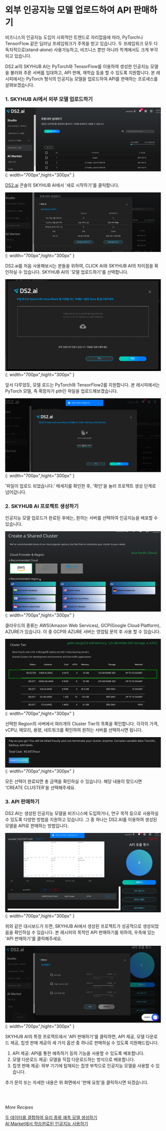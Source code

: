 # **외부 인공지능 모델 업로드하여 API 판매하기**  

비즈니스의 인공지능 도입이 사회적인 트렌드로 자리잡음에 따라, PyTorch나 TensorFlow 같은 딥러닝 프레임워크가 주목을 받고 있습니다. 두 프레임워크 모두 다 독자적으로(stand-alone) 사용가능하고, 비즈니스 뿐만 아니라 학계에서도 크게 부각되고 있습니다.  

DS2.ai의 SKYHUB AI는 PyTorch와 TensorFlow를 이용하여 생성한 인공지능 모델을 불러와 추론 서버를 임대하고, API 판매, 재학습 등을 할 수 있도록 지원합니다. 본 레시피에서는 PyTorch 형식의 인공지능 모델을 업로드하여 API를 판매하는 프로세스를 살펴보겠습니다.  

### **1. SKYHUB AI에서 외부 모델 업로드하기**

![이미지이름](./image/recipes/api1.png){: width="700px",hight="300px" }     

[DS2.ai](http://ds2.ai) 콘솔의 SKYHUB AI에서 '새로 시작하기'를 클릭합니다.

![이미지이름](./image/recipes/api2.png){: width="700px",hight="300px" }     

DS2.ai를 처음 사용해보시는 분들을 위하여, CLICK AI와 SKYHUB AI의 차이점을 확인하실 수 있습니다. SKYHUB AI의 '모델 업로드하기'를 선택합니다.  

![이미지이름](./image/recipes/api3.png){: width="700px",hight="300px" }     

앞서 다루었듯, 모델 로드는 PyTorch와 TensorFlow2를 지원합니다. 본 레시피에서는 PyTorch 모델, 즉 확장자가 pth인 파일을 업로드해보겠습니다.  

![이미지이름](./image/recipes/api4.png){: width="700px",hight="300px" }     

'파일이 업로드 되었습니다.' 메세지를 확인한 후, '확인'을 눌러 프로젝트 생성 단계로 넘어갑니다.  

### **2. SKYHUB AI 프로젝트 생성하기**

인공지능 모델 업로드가 완료된 후에는, 원하는 서버를 선택하여 인공지능을 배포할 수 있습니다.  

![이미지이름](./image/recipes/api5.png){: width="700px",hight="300px" }     

클라우드의 종류는 AWS(Amazon Web Services), GCP(Google Cloud Platform), AZURE가 있습니다. 이 중 GCP와 AZURE 서버는 영업팀 문의 후 사용 할 수 있습니다.  

![이미지이름](./image/recipes/api6.png){: width="700px",hight="300px" }     

선택한 Region의 서버에서 여러개의 Cluster Tier의 목록을 확인합니다. 각각의 가격, vCPU, 메모리, 용량, 네트워크를 확인하여 원하는 서버를 선택하시면 됩니다.  

![이미지이름](./image/recipes/api7.png){: width="700px",hight="300px" }     

모든 선택이 완료되면 총 금액을 확인하실 수 있습니다. 해당 내용이 맞으시면 'CREATE CLUSTER'을 선택해주세요.  

### **3. API 판매하기**

DS2.AI는 생성된 인공지능 모델을 비즈니스에 도입하거나, 연구 목적 등으로 사용하실 수 있도록 다양한 방법을 지원하고 있습니다. 그 중 하나는 DS2.AI를 이용하여 생성된 모델을 API로 판매하는 방법입니다.  

![이미지이름](./image/recipes/api8.png){: width="700px",hight="300px" }     

위와 같은 대시보드가 뜨면, SKYHUB AI에서 생성된 프로젝트가 성공적으로 생성되었음을 확인하실 수 있습니다. 본 레시피의 목적인 API 판매하기를 위하여, 우측에 있는 'API 판매하기'를 클릭해주세요.  

![이미지이름](./image/recipes/api9.png){: width="700px",hight="300px" }     

SKYHUB AI의 특정 프로젝트에서 'API 판매하기'를 클릭하면, API 제공, 모델 다운로드 제공, 칩셋 판매 제공의 세 가지 옵션 중 하나로 판매하실 수 있도록 지원해드립니다.  

1. API 제공: API를 통한 예측하기 등의 기능을 사용할 수 있도록 배포합니다.
2. 모델 다운로드 제공: 모델을 직접 다운로드하는 방식으로 배포합니다.
3. 칩셋 판매 제공: 외부 기기에 탑재되는 칩셋 부착으로 인공지능 모델을 사용할 수 있습니다.

 추가 문의 또는 자세한 내용은 위 화면에서 '판매 요청'을 클릭하시면 되겠습니다.  

<br>
<br>

*More Recipes*


[두 데이터를 결합하여 유리 종류 예측 모델 생성하기](recipes_07_glass.md)   
[AI Market에서 학습완료된 인공지능 사용하기](recipes_09_aimarket.md)   

<br>
<br>